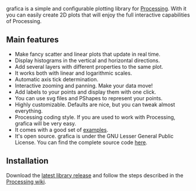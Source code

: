 grafica is a simple and configurable plotting library for [Processing](http://processing.org).
With it you can easily create 2D plots that will enjoy the full interactive capabilities of Processing. 

## Main features

  * Make fancy scatter and linear plots that update in real time.
  * Display histograms in the vertical and horizontal directions.
  * Add several layers with different properties to the same plot.
  * It works both with linear and logarithmic scales.
  * Automatic axis tick determination.
  * Interactive zooming and panning. Make your data move!
  * Add labels to your points and display them with one click.
  * You can use svg files and PShapes to represent your points.
  * Highly customizable. Defaults are nice, but you can tweak almost everything.
  * Processing coding style. If you are used to work with Processing, grafica will be very easy.
  * It comes with a good set of [examples](https://github.com/jagracar/grafica/tree/master/examples).
  * It's open source. grafica is under the GNU Lesser General Public License. You can find the complete source code [here](https://github.com/jagracar/grafica/tree/master/src/grafica).

## Installation

Download the [latest library release](https://raw.github.com/jagracar/grafica/master/releases/grafica.zip) and follow the steps 
described in the [Processing wiki](http://wiki.processing.org/w/How_to_Install_a_Contributed_Library).
